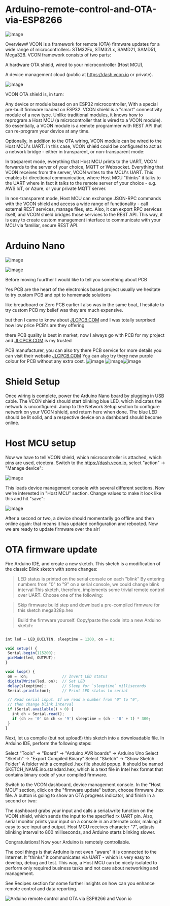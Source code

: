# Arduino-remote-control-and-OTA-via-ESP8266

![image](https://user-images.githubusercontent.com/19898602/135787990-ef0a1bd8-16ab-4f6d-a190-b4b63ce5c198.png)


Overview#
VCON is a framework for remote (OTA) firmware updates for a wide range of microcontrollers: STM32Fx, STM32Lx, SAMD21, SAMD51, Mega328. VCON framework consists of two parts:

A hardware OTA shield, wired to your microcontroller (Host MCU),


A device management cloud (public at https://dash.vcon.io or private).


![image](https://user-images.githubusercontent.com/19898602/135788029-252a2959-2f9b-4a00-aff8-2c22d66aaf3b.png)


VCON OTA shield is, in turn:

Any device or module based on an ESP32 microcontroller,
With a special pre-built firmware loaded on ESP32.
VCON shield is a "smart" connectivity module of a new type. Unlike traditional modules, it knows how to reprogram a Host MCU (a microcontroller that is wired to a VCON module). So essentially, a VCON module is a remote programmer with REST API that can re-program your device at any time.

Optionally, in addition to the OTA wiring, VCON module can be wired to the Host MCU's UART. In this case, VCON shield could be configured to act as a network bridge - either in transparent, or non-transparent mode:

In trasparent mode, everything that Host MCU prints to the UART, VCON forwards to the server of your choice, MQTT or Websocket. Everything that VCON receives from the server, VCON writes to the MCU's UART. This enables bi-directional communication, where Host MCU "thinks" it talks to the UART where in fact it talks to the remote server of your choice - e.g. AWS IoT, or Azure, or your private MQTT server.


In non-transparent mode, Host MCU can exchange JSON-RPC commands with the VCON shield and access a wide range of functionality - call external REST services, manage files, etc. Also, it can export RPC services itself, and VCON shield bridges those services to the REST API. This way, it is easy to create custom management interface to communicate with your MCU via familiar, secure REST API.


# Arduino Nano

![image](https://user-images.githubusercontent.com/19898602/135788071-75a2ad2e-e674-4f84-a88c-03f402445c9c.png)

![image](https://user-images.githubusercontent.com/19898602/135788546-556f670f-bae6-4c58-a52f-27252500243e.png)

Before moving fuurther I would like to tell you something about PCB

Yes PCB are the heart of the electronics based project usually we hesitate to try custom PCB and opt to homemade solutions

like breadboard or Zero PCB earlier I also was in the same boat, I hesitate to try custom PCB my belief was they are much expensive.

but then I came to know about [JLCPCB.COM](https://jlcpcb.com/IAT) and I was totally surprised how low price PCB's are they offering 

there PCB quality is best in market, now I always go with PCB for my project and [JLCPCB.COM](https://jlcpcb.com/IAT) is my trusted 

PCB manufacturer, you can also try there PCB service for more details you can visit their website [JLCPCB.COM](https://jlcpcb.com/IAT)
You can also try there new purple colour for PCB without any extra cost.
![image](https://user-images.githubusercontent.com/19898602/134336832-cb9953e9-02a6-4ff7-9d27-2caad10fe7c7.png)
![image](https://user-images.githubusercontent.com/19898602/130722577-c30b7b43-ea89-4847-9c6b-058f9fabeda3.png)![image](https://user-images.githubusercontent.com/19898602/130722585-b5268db1-5f17-428f-ba60-b823140f2a70.png)




# Shield Setup

Once wiring is complete, power the Arduino Nano board by plugging in USB cable. The VCON shield should start blinking blue LED, which indicates the network is unconfigured. Jump to the Network Setup section to configure network on your VCON shield, and return here when done. The blue LED should be lit solid, and a respective device on a dashboard should become online.

# Host MCU setup

Now we have to tell VCON shield, which microcontroller is attached, which pins are used, etcetera. Switch to the https://dash.vcon.io, select "action" → "Manage device":


![image](https://user-images.githubusercontent.com/19898602/135788092-9349f279-f3e9-431c-a0f3-a7ef95dfafef.png)


This loads device management console with several different sections. Now we're interested in "Host MCU" section. Change values to make it look like this and hit "save":

![image](https://user-images.githubusercontent.com/19898602/135788103-0fb90392-a9cc-48fe-a435-b8e307066527.png)


After a second or two, a device should momentarily go offline and then online again: that means it has updated configuration and rebooted. Now we are ready to update firmware over the air!

# OTA firmware update

Fire Arduino IDE, and create a new sketch. This sketch is a modification of the classic Blink sketch with some changes:

> LED status is printed on the serial console on each "blink"
> By entering numbers from "0" to "9" on a serial console, we could change blink interval
This sketch, therefore, implements some trivial remote control over UART. Choose one of the following:

> Skip firmware build step and download a pre-compiled firmware for this sketch mega328p.hex

> Build the firmware yourself. Copy/paste the code into a new Arduino sketch:

```javascript

int led = LED_BUILTIN, sleeptime = 1200, on = 0;

void setup() {
 Serial.begin(115200);
 pinMode(led, OUTPUT);
}

void loop() {
 on = !on;               // Invert LED status
 digitalWrite(led, on);  // Set LED
 delay(sleeptime);       // Sleep for `sleeptime` milliseconds
 Serial.println(on);     // Print LED status to serial

 // Read serial input. If we read a number from "0" to "9",
 // then change blink interval 
 if (Serial.available() > 0) {
   int ch = Serial.read();
   if (ch >= '0' && ch <= '9') sleeptime = (ch - '0' + 1) * 300;
 }
}

```

Next, let us compile (but not upload!) this sketch into a downloadable file. In Arduino IDE, perform the following steps:

Select "Tools" → "Board" → "Arduino AVR boards" → Arduino Uno
Select "Sketch" → "Export Compiled Binary"
Select "Sketch" → "Show Sketch Folder"
A folder with a compiled .hex file should popup. It should be named SKETCH_NAME.ino.standard.hex, which is a text file in Intel hex format that contains binary code of your compiled firmware.

Switch to the VCON dashboard, device management console. In the "Host MCU" section, click on the "firmware update" button, choose firmware .hex file. A button is going to show an OTA progress indicator, and finish in a second or two:

The dashboard grabs your input and calls a serial.write function on the VCON shield, which sends the input to the specified rx UART pin. Also, serial monitor prints your input on a console in an alternate color, making it easy to see input and output. Host MCU receives character "7", adjusts blinking interval to 800 milliseconds, and Arduino starts blinking slower.

Congratulations! Now your Arduino is remotely controllable.

The cool things is that Arduino is not even "aware" it is connected to the Internet. It "thinks" it communicates via UART - which is very easy to develop, debug and test. This way, a Host MCU can be nicely isolated to perform only required business tasks and not care about networking and management.

See Recipes section for some further insights on how can you enhance remote control and data reporting.


![Arduino remote control and OTA via ESP8266 and Vcon io](https://user-images.githubusercontent.com/19898602/135788660-5f32e4d1-7b24-418d-a9e8-3231ec0bbb01.gif)


